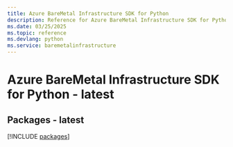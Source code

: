 ```yaml
---
title: Azure BareMetal Infrastructure SDK for Python
description: Reference for Azure BareMetal Infrastructure SDK for Python
ms.date: 03/25/2025
ms.topic: reference
ms.devlang: python
ms.service: baremetalinfrastructure
---
```

# Azure BareMetal Infrastructure SDK for Python - latest
## Packages - latest
[!INCLUDE [packages](baremetal-infrastructure-index.md)]